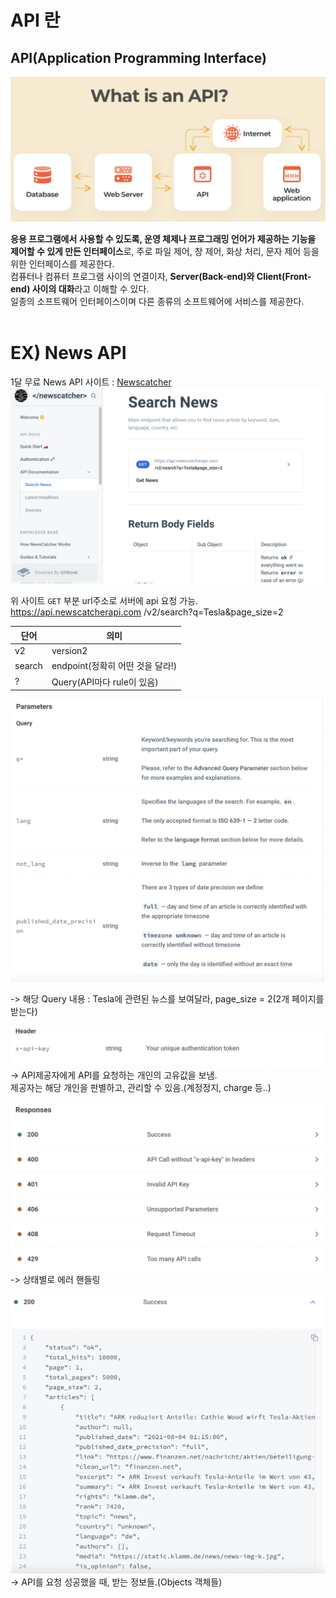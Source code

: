 # API 란

## API(Application Programming Interface)

![What is API?](/images/whatisAPI.png)
 
 **응용 프로그램에서 사용할 수 있도록, 운영 체제나 프로그래밍 언어가 제공하는 기능을 제어할 수 있게 만든 인터페이스**로, 주로 파일 제어, 창 제어, 화상 처리, 문자 제어 등을 위한 인터페이스를 제공한다.<br>
 컴퓨터나 컴퓨터 프로그램 사이의 연결이자, **Server(Back-end)와 Client(Front-end) 사이의 대화**라고 이해할 수 있다.<br>
 일종의 소프트웨어 인터페이스이며 다른 종류의 소프트웨어에 서비스를 제공한다.<br><br>

# EX) News API

1달 무료 News API 사이트 : [Newscatcher](https://docs.newscatcherapi.com/api-docs/endpoints/search-news)
![hompage](/images/Newscatcher.png)

위 사이트 <code>GET</code> 부분 url주소로 서버에 api 요청 가능.<br>
https://api.newscatcherapi.com
/v2/search?q=Tesla&page_size=2<br>

|단어|의미|
|--|--|
|v2|version2|
|search|endpoint(정확히 어떤 것을 달라!)|
|?|Query(API마다 rule이 있음)|
![Query](/images/query.png)

-> 해당 Query 내용 : Tesla에 관련된 뉴스를 보여달라, page_size = 2(2개 페이지를 받는다)

![header](images/header.png)
-> API제공자에게 API를 요청하는 개인의 고유값을 보냄.<br>
제공자는 해당 개인을 판별하고, 관리할 수 있음.(계정정지, charge 등..)

![responses](images/responses.png)
-> 상태별로 에러 핸들링

![success](images/success.png)
-> API를 요청 성공했을 때, 받는 정보들.(Objects 객체들)